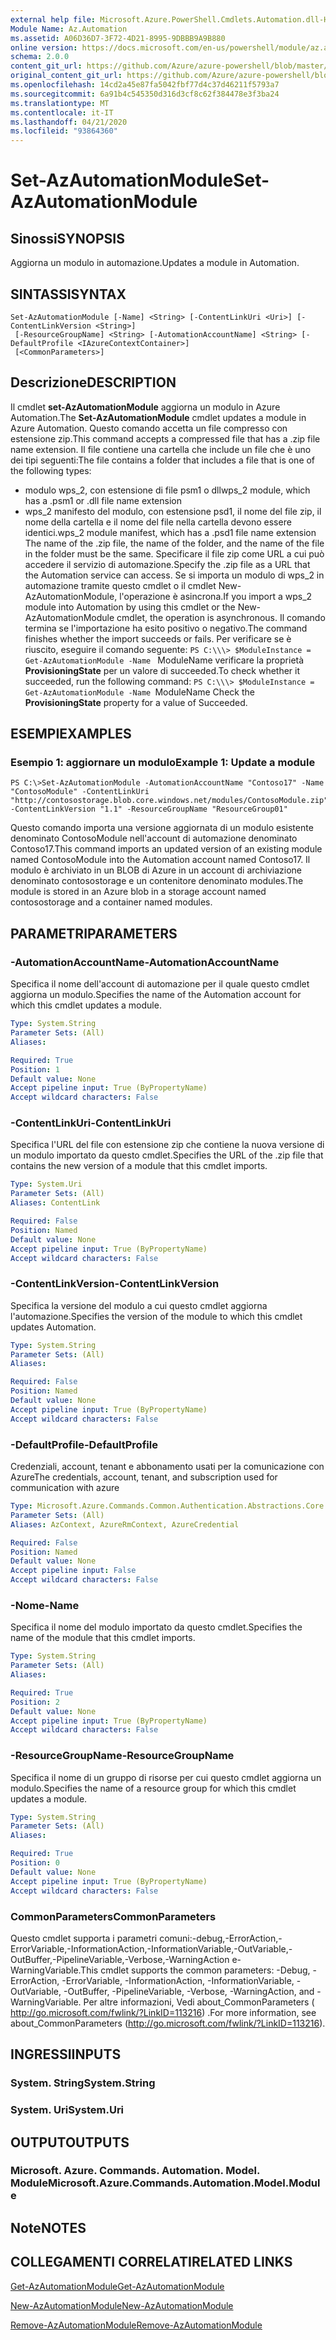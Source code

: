 ```yaml
---
external help file: Microsoft.Azure.PowerShell.Cmdlets.Automation.dll-Help.xml
Module Name: Az.Automation
ms.assetid: A06D36D7-3F72-4D21-8995-9DBBB9A9B880
online version: https://docs.microsoft.com/en-us/powershell/module/az.automation/set-azautomationmodule
schema: 2.0.0
content_git_url: https://github.com/Azure/azure-powershell/blob/master/src/Automation/Automation/help/Set-AzAutomationModule.md
original_content_git_url: https://github.com/Azure/azure-powershell/blob/master/src/Automation/Automation/help/Set-AzAutomationModule.md
ms.openlocfilehash: 14cd2a45e87fa5042fbf77d4c37d46211f5793a7
ms.sourcegitcommit: 6a91b4c545350d316d3cf8c62f384478e3f3ba24
ms.translationtype: MT
ms.contentlocale: it-IT
ms.lasthandoff: 04/21/2020
ms.locfileid: "93864360"
---
```

# <span data-ttu-id="7aec7-101">Set-AzAutomationModule</span><span class="sxs-lookup"><span data-stu-id="7aec7-101">Set-AzAutomationModule</span></span>

## <span data-ttu-id="7aec7-102">Sinossi</span><span class="sxs-lookup"><span data-stu-id="7aec7-102">SYNOPSIS</span></span>
<span data-ttu-id="7aec7-103">Aggiorna un modulo in automazione.</span><span class="sxs-lookup"><span data-stu-id="7aec7-103">Updates a module in Automation.</span></span>

## <span data-ttu-id="7aec7-104">SINTASSI</span><span class="sxs-lookup"><span data-stu-id="7aec7-104">SYNTAX</span></span>

```
Set-AzAutomationModule [-Name] <String> [-ContentLinkUri <Uri>] [-ContentLinkVersion <String>]
 [-ResourceGroupName] <String> [-AutomationAccountName] <String> [-DefaultProfile <IAzureContextContainer>]
 [<CommonParameters>]
```

## <span data-ttu-id="7aec7-105">Descrizione</span><span class="sxs-lookup"><span data-stu-id="7aec7-105">DESCRIPTION</span></span>
<span data-ttu-id="7aec7-106">Il cmdlet **set-AzAutomationModule** aggiorna un modulo in Azure Automation.</span><span class="sxs-lookup"><span data-stu-id="7aec7-106">The **Set-AzAutomationModule** cmdlet updates a module in Azure Automation.</span></span>
<span data-ttu-id="7aec7-107">Questo comando accetta un file compresso con estensione zip.</span><span class="sxs-lookup"><span data-stu-id="7aec7-107">This command accepts a compressed file that has a .zip file name extension.</span></span>
<span data-ttu-id="7aec7-108">Il file contiene una cartella che include un file che è uno dei tipi seguenti:</span><span class="sxs-lookup"><span data-stu-id="7aec7-108">The file contains a folder that includes a file that is one of the following types:</span></span> 
- <span data-ttu-id="7aec7-109">modulo wps_2, con estensione di file psm1 o dll</span><span class="sxs-lookup"><span data-stu-id="7aec7-109">wps_2 module, which has a .psm1 or .dll file name extension</span></span> 
- <span data-ttu-id="7aec7-110">wps_2 manifesto del modulo, con estensione psd1, il nome del file zip, il nome della cartella e il nome del file nella cartella devono essere identici.</span><span class="sxs-lookup"><span data-stu-id="7aec7-110">wps_2 module manifest, which has a .psd1 file name extension The name of the .zip file, the name of the folder, and the name of the file in the folder must be the same.</span></span>
<span data-ttu-id="7aec7-111">Specificare il file zip come URL a cui può accedere il servizio di automazione.</span><span class="sxs-lookup"><span data-stu-id="7aec7-111">Specify the .zip file as a URL that the Automation service can access.</span></span>
<span data-ttu-id="7aec7-112">Se si importa un modulo di wps_2 in automazione tramite questo cmdlet o il cmdlet New-AzAutomationModule, l'operazione è asincrona.</span><span class="sxs-lookup"><span data-stu-id="7aec7-112">If you import a wps_2 module into Automation by using this cmdlet or the New-AzAutomationModule cmdlet, the operation is asynchronous.</span></span>
<span data-ttu-id="7aec7-113">Il comando termina se l'importazione ha esito positivo o negativo.</span><span class="sxs-lookup"><span data-stu-id="7aec7-113">The command finishes whether the import succeeds or fails.</span></span>
<span data-ttu-id="7aec7-114">Per verificare se è riuscito, eseguire il comando seguente: `PS C:\\\> $ModuleInstance = Get-AzAutomationModule -Name ` ModuleName verificare la proprietà **ProvisioningState** per un valore di succeeded.</span><span class="sxs-lookup"><span data-stu-id="7aec7-114">To check whether it succeeded, run the following command: `PS C:\\\> $ModuleInstance = Get-AzAutomationModule -Name `ModuleName Check the **ProvisioningState** property for a value of Succeeded.</span></span>

## <span data-ttu-id="7aec7-115">ESEMPI</span><span class="sxs-lookup"><span data-stu-id="7aec7-115">EXAMPLES</span></span>

### <span data-ttu-id="7aec7-116">Esempio 1: aggiornare un modulo</span><span class="sxs-lookup"><span data-stu-id="7aec7-116">Example 1: Update a module</span></span>
```
PS C:\>Set-AzAutomationModule -AutomationAccountName "Contoso17" -Name "ContosoModule" -ContentLinkUri "http://contosostorage.blob.core.windows.net/modules/ContosoModule.zip" -ContentLinkVersion "1.1" -ResourceGroupName "ResourceGroup01"
```

<span data-ttu-id="7aec7-117">Questo comando importa una versione aggiornata di un modulo esistente denominato ContosoModule nell'account di automazione denominato Contoso17.</span><span class="sxs-lookup"><span data-stu-id="7aec7-117">This command imports an updated version of an existing module named ContosoModule into the Automation account named Contoso17.</span></span>  <span data-ttu-id="7aec7-118">Il modulo è archiviato in un BLOB di Azure in un account di archiviazione denominato contosostorage e un contenitore denominato modules.</span><span class="sxs-lookup"><span data-stu-id="7aec7-118">The module is stored in an Azure blob in a storage account named contosostorage and a container named modules.</span></span>

## <span data-ttu-id="7aec7-119">PARAMETRI</span><span class="sxs-lookup"><span data-stu-id="7aec7-119">PARAMETERS</span></span>

### <span data-ttu-id="7aec7-120">-AutomationAccountName</span><span class="sxs-lookup"><span data-stu-id="7aec7-120">-AutomationAccountName</span></span>
<span data-ttu-id="7aec7-121">Specifica il nome dell'account di automazione per il quale questo cmdlet aggiorna un modulo.</span><span class="sxs-lookup"><span data-stu-id="7aec7-121">Specifies the name of the Automation account for which this cmdlet updates a module.</span></span>

```yaml
Type: System.String
Parameter Sets: (All)
Aliases:

Required: True
Position: 1
Default value: None
Accept pipeline input: True (ByPropertyName)
Accept wildcard characters: False
```

### <span data-ttu-id="7aec7-122">-ContentLinkUri</span><span class="sxs-lookup"><span data-stu-id="7aec7-122">-ContentLinkUri</span></span>
<span data-ttu-id="7aec7-123">Specifica l'URL del file con estensione zip che contiene la nuova versione di un modulo importato da questo cmdlet.</span><span class="sxs-lookup"><span data-stu-id="7aec7-123">Specifies the URL of the .zip file that contains the new version of a module that this cmdlet imports.</span></span>

```yaml
Type: System.Uri
Parameter Sets: (All)
Aliases: ContentLink

Required: False
Position: Named
Default value: None
Accept pipeline input: True (ByPropertyName)
Accept wildcard characters: False
```

### <span data-ttu-id="7aec7-124">-ContentLinkVersion</span><span class="sxs-lookup"><span data-stu-id="7aec7-124">-ContentLinkVersion</span></span>
<span data-ttu-id="7aec7-125">Specifica la versione del modulo a cui questo cmdlet aggiorna l'automazione.</span><span class="sxs-lookup"><span data-stu-id="7aec7-125">Specifies the version of the module to which this cmdlet updates Automation.</span></span>

```yaml
Type: System.String
Parameter Sets: (All)
Aliases:

Required: False
Position: Named
Default value: None
Accept pipeline input: True (ByPropertyName)
Accept wildcard characters: False
```

### <span data-ttu-id="7aec7-126">-DefaultProfile</span><span class="sxs-lookup"><span data-stu-id="7aec7-126">-DefaultProfile</span></span>
<span data-ttu-id="7aec7-127">Credenziali, account, tenant e abbonamento usati per la comunicazione con Azure</span><span class="sxs-lookup"><span data-stu-id="7aec7-127">The credentials, account, tenant, and subscription used for communication with azure</span></span>

```yaml
Type: Microsoft.Azure.Commands.Common.Authentication.Abstractions.Core.IAzureContextContainer
Parameter Sets: (All)
Aliases: AzContext, AzureRmContext, AzureCredential

Required: False
Position: Named
Default value: None
Accept pipeline input: False
Accept wildcard characters: False
```

### <span data-ttu-id="7aec7-128">-Nome</span><span class="sxs-lookup"><span data-stu-id="7aec7-128">-Name</span></span>
<span data-ttu-id="7aec7-129">Specifica il nome del modulo importato da questo cmdlet.</span><span class="sxs-lookup"><span data-stu-id="7aec7-129">Specifies the name of the module that this cmdlet imports.</span></span>

```yaml
Type: System.String
Parameter Sets: (All)
Aliases:

Required: True
Position: 2
Default value: None
Accept pipeline input: True (ByPropertyName)
Accept wildcard characters: False
```

### <span data-ttu-id="7aec7-130">-ResourceGroupName</span><span class="sxs-lookup"><span data-stu-id="7aec7-130">-ResourceGroupName</span></span>
<span data-ttu-id="7aec7-131">Specifica il nome di un gruppo di risorse per cui questo cmdlet aggiorna un modulo.</span><span class="sxs-lookup"><span data-stu-id="7aec7-131">Specifies the name of a resource group for which this cmdlet updates a module.</span></span>

```yaml
Type: System.String
Parameter Sets: (All)
Aliases:

Required: True
Position: 0
Default value: None
Accept pipeline input: True (ByPropertyName)
Accept wildcard characters: False
```

### <span data-ttu-id="7aec7-132">CommonParameters</span><span class="sxs-lookup"><span data-stu-id="7aec7-132">CommonParameters</span></span>
<span data-ttu-id="7aec7-133">Questo cmdlet supporta i parametri comuni:-debug,-ErrorAction,-ErrorVariable,-InformationAction,-InformationVariable,-OutVariable,-OutBuffer,-PipelineVariable,-Verbose,-WarningAction e-WarningVariable.</span><span class="sxs-lookup"><span data-stu-id="7aec7-133">This cmdlet supports the common parameters: -Debug, -ErrorAction, -ErrorVariable, -InformationAction, -InformationVariable, -OutVariable, -OutBuffer, -PipelineVariable, -Verbose, -WarningAction, and -WarningVariable.</span></span> <span data-ttu-id="7aec7-134">Per altre informazioni, Vedi about_CommonParameters ( http://go.microsoft.com/fwlink/?LinkID=113216) .</span><span class="sxs-lookup"><span data-stu-id="7aec7-134">For more information, see about_CommonParameters (http://go.microsoft.com/fwlink/?LinkID=113216).</span></span>

## <span data-ttu-id="7aec7-135">INGRESSI</span><span class="sxs-lookup"><span data-stu-id="7aec7-135">INPUTS</span></span>

### <span data-ttu-id="7aec7-136">System. String</span><span class="sxs-lookup"><span data-stu-id="7aec7-136">System.String</span></span>

### <span data-ttu-id="7aec7-137">System. Uri</span><span class="sxs-lookup"><span data-stu-id="7aec7-137">System.Uri</span></span>

## <span data-ttu-id="7aec7-138">OUTPUT</span><span class="sxs-lookup"><span data-stu-id="7aec7-138">OUTPUTS</span></span>

### <span data-ttu-id="7aec7-139">Microsoft. Azure. Commands. Automation. Model. Module</span><span class="sxs-lookup"><span data-stu-id="7aec7-139">Microsoft.Azure.Commands.Automation.Model.Module</span></span>

## <span data-ttu-id="7aec7-140">Note</span><span class="sxs-lookup"><span data-stu-id="7aec7-140">NOTES</span></span>

## <span data-ttu-id="7aec7-141">COLLEGAMENTI CORRELATI</span><span class="sxs-lookup"><span data-stu-id="7aec7-141">RELATED LINKS</span></span>

[<span data-ttu-id="7aec7-142">Get-AzAutomationModule</span><span class="sxs-lookup"><span data-stu-id="7aec7-142">Get-AzAutomationModule</span></span>](./Get-AzAutomationModule.md)

[<span data-ttu-id="7aec7-143">New-AzAutomationModule</span><span class="sxs-lookup"><span data-stu-id="7aec7-143">New-AzAutomationModule</span></span>](./New-AzAutomationModule.md)

[<span data-ttu-id="7aec7-144">Remove-AzAutomationModule</span><span class="sxs-lookup"><span data-stu-id="7aec7-144">Remove-AzAutomationModule</span></span>](./Remove-AzAutomationModule.md)


